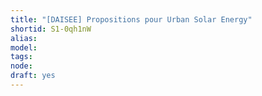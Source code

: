 ```yaml
---
title: "[DAISEE] Propositions pour Urban Solar Energy"
shortid: S1-0qh1nW
alias: 
model: 
tags: 
node: 
draft: yes
--- 
```

 